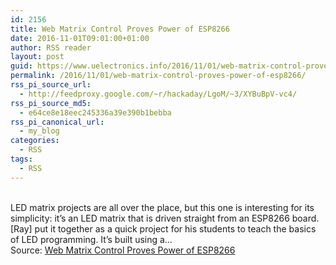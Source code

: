 ```yaml
---
id: 2156
title: Web Matrix Control Proves Power of ESP8266
date: 2016-11-01T09:01:00+01:00
author: RSS reader
layout: post
guid: https://www.uelectronics.info/2016/11/01/web-matrix-control-proves-power-of-esp8266/
permalink: /2016/11/01/web-matrix-control-proves-power-of-esp8266/
rss_pi_source_url:
  - http://feedproxy.google.com/~r/hackaday/LgoM/~3/XYBuBpV-vc4/
rss_pi_source_md5:
  - e64ce8e18eec245336a39e390b1bebba
rss_pi_canonical_url:
  - my_blog
categories:
  - RSS
tags:
  - RSS
---
```

&#013;  
LED matrix projects are all over the place, but this one is interesting for its simplicity: it’s an LED matrix that is driven straight from an ESP8266 board. [Ray] put it together as a quick project for his students to teach the basics of LED programming. It’s built using a…&#013;  
Source: <a href="http://feedproxy.google.com/~r/hackaday/LgoM/~3/XYBuBpV-vc4/" target="_blank">Web Matrix Control Proves Power of ESP8266</a>